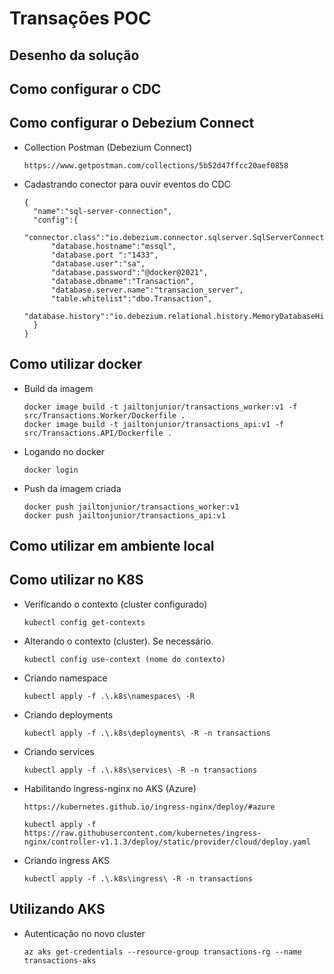 # Transações POC

## Desenho da solução

## Como configurar o CDC

## Como configurar o Debezium Connect
- Collection Postman (Debezium Connect)
  ```
  https://www.getpostman.com/collections/5b52d47ffcc20aef0858
  ```
- Cadastrando conector para ouvir eventos do CDC
  ```
  {
    "name":"sql-server-connection",
    "config":{
        "connector.class":"io.debezium.connector.sqlserver.SqlServerConnector",
        "database.hostname":"mssql",
        "database.port ":"1433",
        "database.user":"sa",
        "database.password":"@docker@2021",
        "database.dbname":"Transaction",
        "database.server.name":"transacion_server",
        "table.whitelist":"dbo.Transaction",
        "database.history":"io.debezium.relational.history.MemoryDatabaseHistory"
    }
  }
  ```
## Como utilizar docker

- Build da imagem 
  ```
  docker image build -t jailtonjunior/transactions_worker:v1 -f src/Transactions.Worker/Dockerfile .
  docker image build -t jailtonjunior/transactions_api:v1 -f src/Transactions.API/Dockerfile .
  ```
- Logando no docker
  ```
  docker login
  ```
- Push da imagem criada
  ```
  docker push jailtonjunior/transactions_worker:v1
  docker push jailtonjunior/transactions_api:v1
  ```

## Como utilizar em ambiente local

## Como utilizar no K8S
- Verificando o contexto (cluster configurado)
  ```
  kubectl config get-contexts
  ```
- Alterando o contexto (cluster). Se necessário.
  ```
  kubectl config use-context (nome do contexto)
  ```
- Criando namespace 
  ```
  kubectl apply -f .\.k8s\namespaces\ -R
  ```
- Criando deployments 
  ```
  kubectl apply -f .\.k8s\deployments\ -R -n transactions
  ```
- Criando services 
  ```
  kubectl apply -f .\.k8s\services\ -R -n transactions
  ```
- Habilitando ingress-nginx no AKS (Azure)
  ```
  https://kubernetes.github.io/ingress-nginx/deploy/#azure
  
  kubectl apply -f https://raw.githubusercontent.com/kubernetes/ingress-nginx/controller-v1.1.3/deploy/static/provider/cloud/deploy.yaml
  ```
- Criando ingress AKS 
  ```
  kubectl apply -f .\.k8s\ingress\ -R -n transactions
  ```
  
## Utilizando AKS 
- Autenticação no novo cluster
  ```
  az aks get-credentials --resource-group transactions-rg --name transactions-aks
  ```